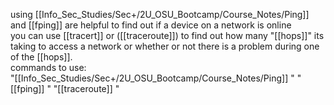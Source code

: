 using [[Info_Sec_Studies/Sec+/2U_OSU_Bootcamp/Course_Notes/Ping]] and [[fping]] are helpful to find out if a device on a network is online
\
you can use [[tracert]] or ([[traceroute]]) to find out how many "[[hops]]" its taking to access a network or whether or not there is a problem during one of the [[hops]].
\
commands to use:
\
"[[Info_Sec_Studies/Sec+/2U_OSU_Bootcamp/Course_Notes/Ping]] <ip>"
"[[fping]] <ip> <ip>"
"[[traceroute]] <ip>"
